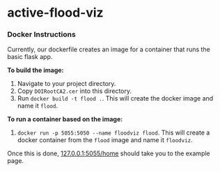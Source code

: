 # active-flood-viz

### Docker Instructions

Currently, our dockerfile creates an image for a container that runs the basic flask app. 

**To build the image:**
1. Navigate to your project directory.
1. Copy `DOIRootCA2.cer` into this directory.
1. Run `docker build -t flood .`. This will create the docker image and name it `flood`.

**To run a container based on the image:**
1. `docker run -p 5055:5050 --name floodviz flood`. This will create a docker container from the `flood` image and name it `floodviz`. 

Once this is done, [127.0.0.1:5055/home](http://127.0.0.1:5055) should take you to the example page.